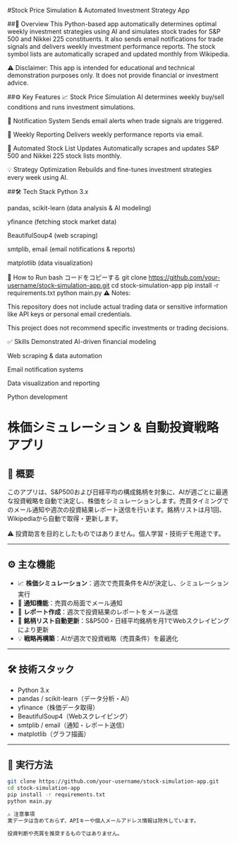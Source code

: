 #Stock Price Simulation & Automated Investment Strategy App

##📌 Overview
This Python-based app automatically determines optimal weekly investment strategies using AI and simulates stock trades for S&P 500 and Nikkei 225 constituents. It also sends email notifications for trade signals and delivers weekly investment performance reports. The stock symbol lists are automatically scraped and updated monthly from Wikipedia.

⚠️ Disclaimer: This app is intended for educational and technical demonstration purposes only. It does not provide financial or investment advice.

##⚙️ Key Features
📈 Stock Price Simulation
AI determines weekly buy/sell conditions and runs investment simulations.

📧 Notification System
Sends email alerts when trade signals are triggered.

📝 Weekly Reporting
Delivers weekly performance reports via email.

🔄 Automated Stock List Updates
Automatically scrapes and updates S&P 500 and Nikkei 225 stock lists monthly.

💡 Strategy Optimization
Rebuilds and fine-tunes investment strategies every week using AI.

##🛠 Tech Stack
Python 3.x

pandas, scikit-learn (data analysis & AI modeling)

yfinance (fetching stock market data)

BeautifulSoup4 (web scraping)

smtplib, email (email notifications & reports)

matplotlib (data visualization)

🚀 How to Run
bash
コードをコピーする
git clone https://github.com/your-username/stock-simulation-app.git
cd stock-simulation-app
pip install -r requirements.txt
python main.py
⚠️ Notes:

This repository does not include actual trading data or sensitive information like API keys or personal email credentials.

This project does not recommend specific investments or trading decisions.

✅ Skills Demonstrated
AI-driven financial modeling

Web scraping & data automation

Email notification systems

Data visualization and reporting

Python development



# 株価シミュレーション & 自動投資戦略アプリ

## 📌 概要
このアプリは、S&P500および日経平均の構成銘柄を対象に、AIが週ごとに最適な投資戦略を自動で決定し、株価をシミュレーションします。売買タイミングでのメール通知や週次の投資結果レポート送信を行います。銘柄リストは月1回、Wikipediaから自動で取得・更新します。

⚠️ 投資助言を目的としたものではありません。個人学習・技術デモ用途です。

---

## ⚙️ 主な機能
- 📈 **株価シミュレーション**：週次で売買条件をAIが決定し、シミュレーション実行
- 📧 **通知機能**：売買の局面でメール通知
- 📝 **レポート作成**：週次で投資結果のレポートをメール送信
- 🔄 **銘柄リスト自動更新**：S&P500・日経平均銘柄を月1でWebスクレイピングにより更新
- 💡 **戦略再構築**：AIが週次で投資戦略（売買条件）を最適化

---

## 🛠 技術スタック
- Python 3.x
- pandas / scikit-learn（データ分析・AI）
- yfinance（株価データ取得）
- BeautifulSoup4（Webスクレイピング）
- smtplib / email（通知・レポート送信）
- matplotlib（グラフ描画）

---

## 🚀 実行方法
```bash
git clone https://github.com/your-username/stock-simulation-app.git
cd stock-simulation-app
pip install -r requirements.txt
python main.py

⚠️ 注意事項
実データは含めておらず、APIキーや個人メールアドレス情報は除外しています。

投資判断や売買を推奨するものではありません。
